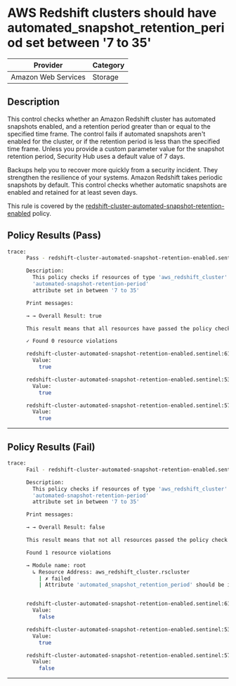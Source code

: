 # AWS Redshift clusters should have automated_snapshot_retention_period set between '7 to 35'

| Provider            | Category  |
| ------------------- | --------  |
| Amazon Web Services |  Storage  |

## Description

This control checks whether an Amazon Redshift cluster has automated snapshots enabled, and a retention period greater than or equal to the specified time frame. The control fails if automated snapshots aren't enabled for the cluster, or if the retention period is less than the specified time frame. Unless you provide a custom parameter value for the snapshot retention period, Security Hub uses a default value of 7 days.

Backups help you to recover more quickly from a security incident. They strengthen the resilience of your systems. Amazon Redshift takes periodic snapshots by default. This control checks whether automatic snapshots are enabled and retained for at least seven days.

This rule is covered by the [redshift-cluster-automated-snapshot-retention-enabled](../../policies/redshift/redshift-cluster-automated-snapshot-retention-enabled.sentinel) policy.

## Policy Results (Pass)

```bash
trace:
      Pass - redshift-cluster-automated-snapshot-retention-enabled.sentinel

      Description:
        This policy checks if resources of type 'aws_redshift_cluster' have the
        'automated-snapshot-retention-period'
        attribute set in between '7 to 35'

      Print messages:

      → → Overall Result: true

      This result means that all resources have passed the policy check for the policy redshift-cluster-automated-snapshot-retention-enabled.

      ✓ Found 0 resource violations

      redshift-cluster-automated-snapshot-retention-enabled.sentinel:61:1 - Rule "main"
        Value:
          true

      redshift-cluster-automated-snapshot-retention-enabled.sentinel:53:1 - Rule "check_if_automated_snapshot_retention_limits_are_valid"
        Value:
          true

      redshift-cluster-automated-snapshot-retention-enabled.sentinel:57:1 - Rule "check_redshift_cluster_backup_retention_violations"
        Value:
          true
```

---

## Policy Results (Fail)

```bash
trace:
      Fail - redshift-cluster-automated-snapshot-retention-enabled.sentinel

      Description:
        This policy checks if resources of type 'aws_redshift_cluster' have the
        'automated-snapshot-retention-period'
        attribute set in between '7 to 35'

      Print messages:

      → → Overall Result: false

      This result means that not all resources passed the policy check and the protected behavior is not allowed for the policy redshift-cluster-automated-snapshot-retention-enabled.

      Found 1 resource violations

      → Module name: root
        ↳ Resource Address: aws_redshift_cluster.rscluster
          | ✗ failed
          | Attribute 'automated_snapshot_retention_period' should be in between '7 to 35' for AWS DocumentDb Cluster. Refer to https://docs.aws.amazon.com/securityhub/latest/userguide/redshift-controls.html#redshift-3 for more details.


      redshift-cluster-automated-snapshot-retention-enabled.sentinel:61:1 - Rule "main"
        Value:
          false

      redshift-cluster-automated-snapshot-retention-enabled.sentinel:53:1 - Rule "check_if_automated_snapshot_retention_limits_are_valid"
        Value:
          true

      redshift-cluster-automated-snapshot-retention-enabled.sentinel:57:1 - Rule "check_redshift_cluster_backup_retention_violations"
        Value:
          false
```

---
